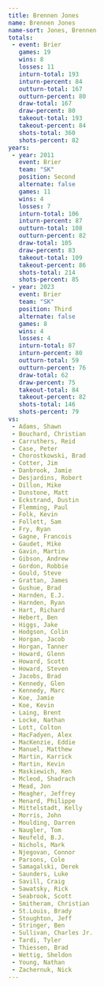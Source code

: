 ```yaml
---
title: Brennen Jones
name: Brennen Jones
name-sort: Jones, Brennen
totals:
 - event: Brier
   games: 19
   wins: 8
   losses: 11
   inturn-total: 193
   inturn-percent: 84
   outturn-total: 167
   outturn-percent: 80
   draw-total: 167
   draw-percent: 80
   takeout-total: 193
   takeout-percent: 84
   shots-total: 360
   shots-percent: 82
years:
 - year: 2011
   event: Brier
   team: "SK"
   position: Second
   alternate: false
   games: 11
   wins: 4
   losses: 7
   inturn-total: 106
   inturn-percent: 87
   outturn-total: 108
   outturn-percent: 82
   draw-total: 105
   draw-percent: 83
   takeout-total: 109
   takeout-percent: 86
   shots-total: 214
   shots-percent: 85
 - year: 2023
   event: Brier
   team: "SK"
   position: Third
   alternate: false
   games: 8
   wins: 4
   losses: 4
   inturn-total: 87
   inturn-percent: 80
   outturn-total: 59
   outturn-percent: 76
   draw-total: 62
   draw-percent: 75
   takeout-total: 84
   takeout-percent: 82
   shots-total: 146
   shots-percent: 79
vs:
 - Adams, Shawn
 - Bouchard, Christian
 - Carruthers, Reid
 - Case, Peter
 - Chorostkowski, Brad
 - Cotter, Jim
 - Danbrook, Jamie
 - Desjardins, Robert
 - Dillon, Mike
 - Dunstone, Matt
 - Eckstrand, Dustin
 - Flemming, Paul
 - Folk, Kevin
 - Follett, Sam
 - Fry, Ryan
 - Gagne, Francois
 - Gaudet, Mike
 - Gavin, Martin
 - Gibson, Andrew
 - Gordon, Robbie
 - Gould, Steve
 - Grattan, James
 - Gushue, Brad
 - Harnden, E.J.
 - Harnden, Ryan
 - Hart, Richard
 - Hebert, Ben
 - Higgs, Jake
 - Hodgson, Colin
 - Horgan, Jacob
 - Horgan, Tanner
 - Howard, Glenn
 - Howard, Scott
 - Howard, Steven
 - Jacobs, Brad
 - Kennedy, Glen
 - Kennedy, Marc
 - Koe, Jamie
 - Koe, Kevin
 - Laing, Brent
 - Locke, Nathan
 - Lott, Colton
 - MacFadyen, Alex
 - MacKenzie, Eddie
 - Manuel, Matthew
 - Martin, Karrick
 - Martin, Kevin
 - Maskiewich, Ken
 - Mcleod, Shadrach
 - Mead, Jon
 - Meagher, Jeffrey
 - Menard, Philippe
 - Mittelstadt, Kelly
 - Morris, John
 - Moulding, Darren
 - Naugler, Tom
 - Neufeld, B.J.
 - Nichols, Mark
 - Njegovan, Connor
 - Parsons, Cole
 - Samagalski, Derek
 - Saunders, Luke
 - Savill, Craig
 - Sawatsky, Rick
 - Seabrook, Scott
 - Smitheram, Christian
 - St.Louis, Brady
 - Stoughton, Jeff
 - Stringer, Ben
 - Sullivan, Charles Jr.
 - Tardi, Tyler
 - Thiessen, Brad
 - Wettig, Sheldon
 - Young, Nathan
 - Zachernuk, Nick
---
```

